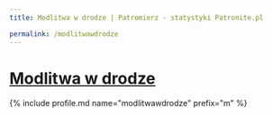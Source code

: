 ```yaml
---
title: Modlitwa w drodze | Patromierz - statystyki Patronite.pl

permalink: /modlitwawdrodze
---
```


# [Modlitwa w drodze](https://patronite.pl/modlitwawdrodze)

{% include profile.md name="modlitwawdrodze" prefix="m" %}
